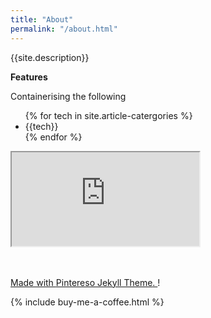 ```yaml
---
title: "About"
permalink: "/about.html"
---
```


{{site.description}}

**Features**

Containerising the following

<ul>
  {% for tech in site.article-catergories %}
  <li>
    {{tech}}
  </li>
  {% endfor %}
</ul>
<div class="embed-responsive embed-responsive-16by9">
  <iframe class="embed-responsive-item" src="https://jinnabalu.github.io/resume/" allowfullscreen
    scrolling="no"></iframe>
</div>

<br><br>
<a target="_blank" class="text-dark" href="https://www.wowthemes.net/pintereso-free-bootstrap-jekyll-theme/">
Made with
<i class="fa fa-heart text-danger"></i>
<u>Pintereso Jekyll Theme</u>.
</a>!

{% include buy-me-a-coffee.html %}